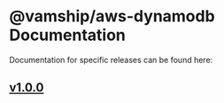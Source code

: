 # @vamship/aws-dynamodb Documentation

Documentation for specific releases can be found here:

## [v1.0.0](./@vamship/aws-dynamodb/1.0.0/index.html)
